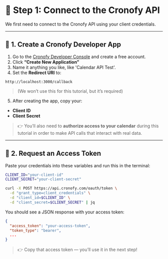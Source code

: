 # 🔐 Step 1: Connect to the Cronofy API

We first need to connect to the Cronofy API using your client credentials.

---

## 🧠 1. Create a Cronofy Developer App

1. Go to the [Cronofy Developer Console](https://app.cronofy.com/sign_up/developer) and create a free account.  
2. Click **“Create New Application”**  
3. Name it anything you like, like 'Calendar API Test'.  
4. Set the **Redirect URI** to:

```
http://localhost:3000/callback
```

> (We won’t use this for this tutorial, but it’s required)

5. After creating the app, copy your:
- **Client ID**
- **Client Secret**

> 👉 You’ll also need to **authorize access to your calendar** during this tutorial in order to make API calls that interact with real data.

---


## 🔑 2. Request an Access Token

Paste your credentials into these variables and run this in the terminal:

```sh
CLIENT_ID="your-client-id"
CLIENT_SECRET="your-client-secret"

curl -X POST https://api.cronofy.com/oauth/token \
  -d "grant_type=client_credentials" \
  -d "client_id=$CLIENT_ID" \
  -d "client_secret=$CLIENT_SECRET" | jq
```

You should see a JSON response with your access token:

```json
{
  "access_token": "your-access-token",
  "token_type": "bearer",
  ...
}
```

> 👉 Copy that access token — you’ll use it in the next step!


